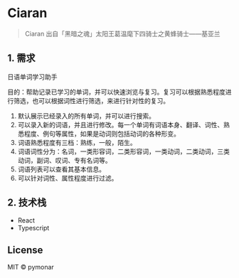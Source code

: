 # Ciaran

> Ciaran 出自「黑暗之魂」太阳王葛温麾下四骑士之黄蜂骑士——基亚兰

## 1. 需求

日语单词学习助手

目的：帮助记录已学习的单词，并可以快速浏览与复习。复习可以根据熟悉程度进行筛选，也可以根据词性进行筛选，来进行针对性的复习。

1. 默认展示已经录入的所有单词，并可以进行搜索。
2. 可以录入新的词语，并且进行修改。每一个单词有词语本身、翻译、词性、熟悉程度、例句等属性，如果是动词则包括动词的各种形变。
3. 词语熟悉程度有三档：熟练，一般，陌生。
4. 词语词性分为：名词，一类形容词，二类形容词，一类动词，二类动词，三类动词，副词、叹词、专有名词等。
5. 词语列表可以查看其基本信息。
6. 可以针对词性、属性程度进行过滤。

## 2. 技术栈

- React
- Typescript

## License

MIT &copy; pymonar

